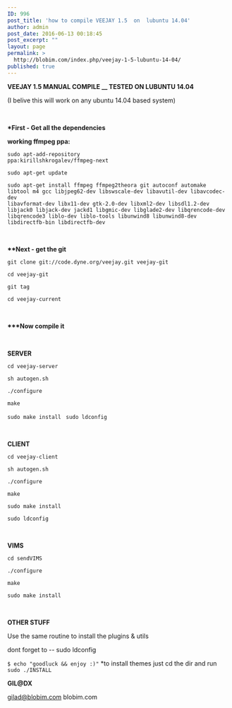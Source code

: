 ```yaml
---
ID: 996
post_title: 'how to compile VEEJAY 1.5  on  lubuntu 14.04'
author: admin
post_date: 2016-06-13 00:18:45
post_excerpt: ""
layout: page
permalink: >
  http://blobim.com/index.php/veejay-1-5-lubuntu-14-04/
published: true
---
```

<strong>VEEJAY 1.5 MANUAL COMPILE __ TESTED ON LUBUNTU 14.04</strong>

(I belive this will work on any ubuntu 14.04 based system)

&nbsp;

<strong>*First - Get all the dependencies</strong>

<strong>working ffmpeg ppa:</strong>

<code>sudo apt-add-repository ppa:kirillshkrogalev/ffmpeg-next</code>

<code>sudo apt-get update</code>

<code>sudo apt-get install ffmpeg ffmpeg2theora git autoconf automake libtool m4 gcc libjpeg62-dev libswscale-dev libavutil-dev libavcodec-dev libavformat-dev libx11-dev gtk-2.0-dev libxml2-dev libsdl1.2-dev libjack0 libjack-dev jackd1 libgmic-dev libglade2-dev libqrencode-dev libqrencode3 liblo-dev liblo-tools libunwind8 libunwind8-dev libdirectfb-bin libdirectfb-dev</code>

&nbsp;

<strong>**Next - get the git</strong>

<code>git clone git://code.dyne.org/veejay.git veejay-git</code>

<code>cd veejay-git</code>

<code>git tag</code>

<code>cd veejay-current</code>

&nbsp;

<strong>***Now compile it</strong>

&nbsp;

<strong>SERVER</strong>

<code>cd veejay-server</code>

<code>sh autogen.sh</code>

<code>./configure</code>

<code>make</code>

<code>sudo make install
</code>
<code>sudo ldconfig</code>

&nbsp;

<strong>CLIENT</strong>

<code>cd veejay-client</code>

<code>sh autogen.sh</code>

<code>./configure</code>

<code>make</code>

<code>sudo make install</code>

<code>sudo ldconfig</code>

&nbsp;

<strong>VIMS</strong>

<code>cd sendVIMS</code>

<code>./configure</code>

<code>make</code>

<code>sudo make install</code>

&nbsp;

<strong>OTHER STUFF</strong>

Use the same routine to install the plugins &amp; utils

dont forget to -- sudo ldconfig

<code>$ echo "goodluck &amp;&amp; enjoy :)"</code>
*to install themes just cd the dir and run <code>sudo ./INSTALL</code>

<strong>GIL@DX</strong>

gilad@blobim.com blobim.com